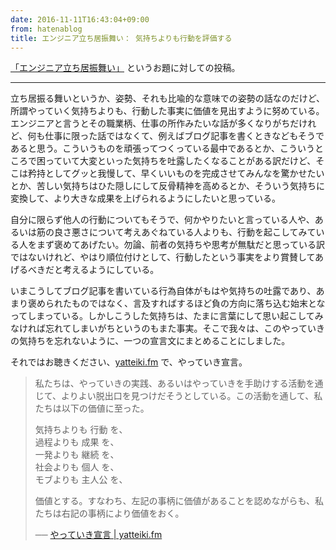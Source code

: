 ```yaml
---
date: 2016-11-11T16:43:04+09:00
from: hatenablog
title: エンジニア立ち居振舞い： 気持ちよりも行動を評価する
---
```

[「エンジニア立ち居振舞い」](http://blog.hatena.ne.jp/-/odai/10328749687193803821) というお題に対しての投稿。

* * *

立ち居振る舞いというか、姿勢、それも比喩的な意味での姿勢の話なのだけど、所謂やっていく気持ちよりも、行動した事実に価値を見出すように努めている。エンジニアと言うとその職業柄、仕事の所作みたいな話が多くなりがちだけれど、何も仕事に限った話ではなくて、例えばブログ記事を書くときなどもそうであると思う。こういうものを頑張ってつくっている最中であるとか、こういうところで困っていて大変といった気持ちを吐露したくなることがある訳だけど、そこは矜持としてグッと我慢して、早くいいものを完成させてみんなを驚かせたいとか、苦しい気持ちはひた隠しにして反骨精神を高めるとか、そういう気持ちに変換して、より大きな成果を上げられるようにしたいと思っている。

自分に限らず他人の行動についてもそうで、何かやりたいと言っている人や、あるいは筋の良さ悪さについて考えあぐねている人よりも、行動を起こしてみている人をまず褒めてあげたい。勿論、前者の気持ちや思考が無駄だと思っている訳ではないけれど、やはり順位付けとして、行動したという事実をより賞賛してあげるべきだと考えるようにしている。

いまこうしてブログ記事を書いている行為自体がもはや気持ちの吐露であり、あまり褒められたものではなく、言及すればするほど負の方向に落ち込む始末となってしまっている。しかしこうした気持ちは、たまに言葉にして思い起こしてみなければ忘れてしまいがちというのもまた事実。そこで我々は、このやっていきの気持ちを忘れないように、一つの宣言文にまとめることにしました。

それではお聴きください、[yatteiki.fm](https://yatteiki.fm/) で、やっていき宣言。

> 私たちは、やっていきの実践、あるいはやっていきを手助けする活動を通じて、よりよい脱出口を見つけだそうとしている。この活動を通して、私たちは以下の価値に至った。
> 
> 気持ちよりも 行動 を、  
> 過程よりも 成果 を、  
> 一発よりも 継続 を、  
> 社会よりも 個人 を、  
> モブよりも 主人公 を、
> 
> 価値とする。すなわち、左記の事柄に価値があることを認めながらも、私たちは右記の事柄により価値をおく。
> 
> ── [やっていき宣言 | yatteiki.fm](https://yatteiki.fm/manifesto)


